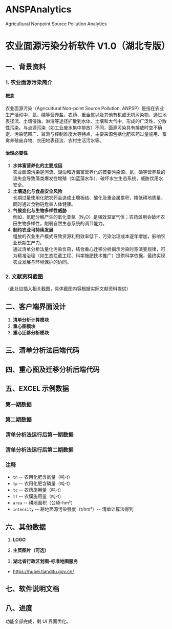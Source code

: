 # ANSPAnalytics
Agricultural Nonpoint Source Pollution Analytics

# 农业面源污染分析软件 V1.0（湖北专版）

## 一、背景资料

### 1. 农业面源污染简介

#### 概念
农业面源污染（Agricultural Non-point Source Pollution, ANPSP）是指在农业生产活动中，氮、磷等营养盐，农药、重金属以及其他有机或无机污染物，通过地表径流、土壤侵蚀、淋溶等途径扩散到水体、土壤和大气中，形成的广泛性、分散性污染。与点源污染（如工业废水集中排放）不同，面源污染具有排放时空不确定、污染范围广、监测与控制难度大等特点，主要来源包括化肥农药过量施用、畜禽养殖废弃物、农田地表径流、农村生活污水等。

#### 治理必要性
1. **水体富营养化的主要成因**  
   农业面源污染是河流、湖泊和近海富营养化的首要污染源。氮、磷等营养盐的流失会导致藻类爆发性增殖（如蓝藻水华），破坏水生生态系统，威胁饮用水安全。
2. **土壤退化与食品安全风险**  
   长期过量使用化肥农药会造成土壤板结、酸化及重金属累积，降低耕地质量，同时通过食物链危害人体健康。
3. **气候变化与生物多样性威胁**  
   例如，氮肥分解产生的氧化亚氮（N₂O）是强效温室气体；农药滥用会破坏农田生物多样性，削弱自然生态系统的调节能力。
4. **制约农业可持续发展**  
   粗放的农业生产模式导致资源利用效率低下，污染治理成本逐年增加，影响农业长期生产力。  
   通过清单分析法量化污染负荷，结合重心迁移分析揭示污染时空演变规律，可为精准治理（如生态拦截工程、科学施肥技术推广）提供科学依据，最终实现农业发展与环境保护的协同。

### 2. 文献资料截图
（此处应插入相关截图，具体截图内容根据实际文献资料提供）

## 二、客户端界面设计

1. **清单分析计算模块**
2. **重心图模块**
3. **重心迁移分析模块**

## 三、清单分析法后端代码

## 四、重心图及迁移分析后端代码

## 五、EXCEL 示例数据

### 第一期数据

### 第二期数据

### 清单分析法运行后第一期数据

### 清单分析法运行后第二期数据

### 注释
- `tn` -- 农用化肥含氮量（吨-t）
- `tp` -- 农用化肥含磷量（吨-t）
- `tc` -- 农药施用量（吨-t）
- `tf` -- 农膜施用量（吨-t）
- `area` -- 耕地面积（公顷-hm²）
- `intensity` -- 耕地面源污染强度（t/hm²）-- 清单计算法得到

## 六、其他数据

1. **LOGO**

2. **主页图片（可选）**

3. **湖北省行政区划图-标准地图服务**
- https://hubei.tianditu.gov.cn/

## 七、软件说明文档

## 八、进度
功能全部完成，剩 UI 界面优化。
